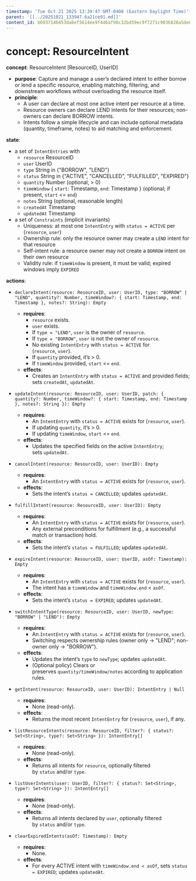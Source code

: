 ```yaml
---
timestamp: 'Tue Oct 21 2025 13:39:47 GMT-0400 (Eastern Daylight Time)'
parent: '[[../20251021_133947.6a21ce91.md]]'
content_id: b6937140453da6ef5614ee9f4d6af98c32bd59ec9f7271c9036828a5de0ee966
---
```


# concept: ResourceIntent

**concept**: ResourceIntent \[ResourceID, UserID]

* **purpose**: Capture and manage a user’s declared intent to either borrow or lend a specific resource, enabling matching, filtering, and downstream workflows without overloading the resource itself.
* **principle**:
  * A user can declare at most one active intent per resource at a time.
  * Resource owners can declare LEND intents for their resources; non-owners can declare BORROW intents.
  * Intents follow a simple lifecycle and can include optional metadata (quantity, timeframe, notes) to aid matching and enforcement.

**state**:

* a set of `IntentEntries` with
  * `resource` ResourceID
  * `user` UserID
  * `type` String in {"BORROW", "LEND"}
  * `status` String in {"ACTIVE", "CANCELLED", "FULFILLED", "EXPIRED"}
  * `quantity` Number (optional, > 0)
  * `timeWindow` { `start`: Timestamp, `end`: Timestamp } (optional; if present, `start` <= `end`)
  * `notes` String (optional, reasonable length)
  * `createdAt` Timestamp
  * `updatedAt` Timestamp
* a set of `Constraints` (implicit invariants)
  * Uniqueness: at most one `IntentEntry` with `status = ACTIVE` per (`resource`, `user`)
  * Ownership rule: only the resource owner may create a `LEND` intent for that resource
  * Self-intent rule: a resource owner may not create a `BORROW` intent on their own resource
  * Validity rule: if `timeWindow` is present, it must be valid; expired windows imply `EXPIRED`

**actions**:

* `declareIntent(resource: ResourceID, user: UserID, type: "BORROW" | "LEND", quantity?: Number, timeWindow?: { start: Timestamp, end: Timestamp }, notes?: String): Empty`

  * **requires**:
    * `resource` exists.
    * `user` exists.
    * If `type = "LEND"`, `user` is the owner of `resource`.
    * If `type = "BORROW"`, `user` is not the owner of `resource`.
    * No existing `IntentEntry` with `status = ACTIVE` for (`resource`, `user`).
    * If `quantity` provided, it’s > 0.
    * If `timeWindow` provided, `start` <= `end`.
  * **effects**:
    * Creates an `IntentEntry` with `status = ACTIVE` and provided fields; sets `createdAt`, `updatedAt`.
* `updateIntent(resource: ResourceID, user: UserID, patch: { quantity?: Number, timeWindow?: { start: Timestamp, end: Timestamp }, notes?: String }): Empty`

  * **requires**:
    * An `IntentEntry` with `status = ACTIVE` exists for (`resource`, `user`).
    * If updating `quantity`, it’s > 0.
    * If updating `timeWindow`, `start` <= `end`.
  * **effects**:
    * Updates the specified fields on the active `IntentEntry`; sets `updatedAt`.
* `cancelIntent(resource: ResourceID, user: UserID): Empty`

  * **requires**:
    * An `IntentEntry` with `status = ACTIVE` exists for (`resource`, `user`).
  * **effects**:
    * Sets the intent’s `status = CANCELLED`; updates `updatedAt`.
* `fulfillIntent(resource: ResourceID, user: UserID): Empty`

  * **requires**:
    * An `IntentEntry` with `status = ACTIVE` exists for (`resource`, `user`).
    * Any external preconditions for fulfillment (e.g., a successful match or transaction) hold.
  * **effects**:
    * Sets the intent’s `status = FULFILLED`; updates `updatedAt`.
* `expireIntent(resource: ResourceID, user: UserID, asOf: Timestamp): Empty`

  * **requires**:
    * An `IntentEntry` with `status = ACTIVE` exists for (`resource`, `user`).
    * The intent has a `timeWindow` and `timeWindow.end` < `asOf`.
  * **effects**:
    * Sets the intent’s `status = EXPIRED`; updates `updatedAt`.
* `switchIntentType(resource: ResourceID, user: UserID, newType: "BORROW" | "LEND"): Empty`

  * **requires**:
    * An `IntentEntry` with `status = ACTIVE` exists for (`resource`, `user`).
    * Switching respects ownership rules (owner only → "LEND"; non-owner only → "BORROW").
  * **effects**:
    * Updates the intent’s `type` to `newType`; updates `updatedAt`.
    * (Optional policy) Clears or preserves `quantity/timeWindow/notes` according to application rules.
* `getIntent(resource: ResourceID, user: UserID): IntentEntry | Null`

  * **requires**:
    * None (read-only).
  * **effects**:
    * Returns the most recent `IntentEntry` for (`resource`, `user`), if any.
* `listResourceIntents(resource: ResourceID, filter?: { status?: Set<String>, type?: Set<String> }): IntentEntry[]`

  * **requires**:
    * None (read-only).
  * **effects**:
    * Returns all intents for `resource`, optionally filtered by `status` and/or `type`.
* `listUserIntents(user: UserID, filter?: { status?: Set<String>, type?: Set<String> }): IntentEntry[]`

  * **requires**:
    * None (read-only).
  * **effects**:
    * Returns all intents declared by `user`, optionally filtered by `status` and/or `type`.
* `clearExpiredIntents(asOf: Timestamp): Empty`

  * **requires**:
    * None.
  * **effects**:
    * For every ACTIVE intent with `timeWindow.end < asOf`, sets `status = EXPIRED`; updates `updatedAt`.
